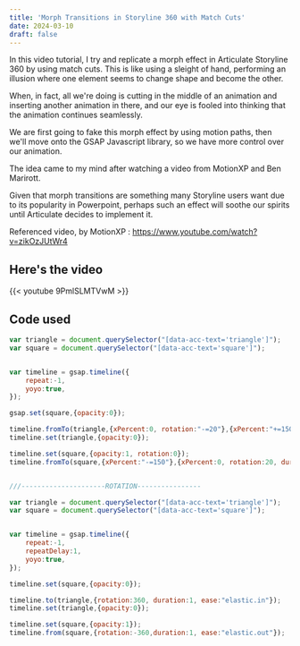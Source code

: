 ```yaml
---
title: 'Morph Transitions in Storyline 360 with Match Cuts'
date: 2024-03-10
draft: false
---
```


In this video tutorial, I try and replicate a morph effect in Articulate Storyline 360 by using match cuts. This is like using a sleight of hand, performing an illusion where one element seems to change shape and become the other.

When, in fact, all we're doing is cutting in the middle of an animation and inserting another animation in there, and our eye is fooled into thinking that the animation continues seamlessly.

We are first going to fake this morph effect by using motion paths, then we'll move onto the GSAP Javascript library, so we have more control over our animation.

The idea came to my mind after watching a video from MotionXP and Ben Marirott.

Given that morph transitions are something many Storyline users want due to its popularity in Powerpoint, perhaps such an effect will soothe our spirits until Articulate decides to implement it.


Referenced video, by MotionXP :  https://www.youtube.com/watch?v=zikOzJUtWr4

## Here's the video
{{< youtube 9PmlSLMTVwM >}}

## Code used

```js {linenos=true}
var triangle = document.querySelector("[data-acc-text='triangle']");
var square = document.querySelector("[data-acc-text='square']");


var timeline = gsap.timeline({
    repeat:-1,
    yoyo:true,
});

gsap.set(square,{opacity:0});

timeline.fromTo(triangle,{xPercent:0, rotation:"-=20"},{xPercent:"+=150", rotation:0, duration:1, ease:"elastic.in"});
timeline.set(triangle,{opacity:0});

timeline.set(square,{opacity:1, rotation:0});
timeline.fromTo(square,{xPercent:"-=150"},{xPercent:0, rotation:20, duration:1, ease:"elastic.out"});


```

```js {linenos=true}

///---------------------ROTATION----------------

var triangle = document.querySelector("[data-acc-text='triangle']");
var square = document.querySelector("[data-acc-text='square']");


var timeline = gsap.timeline({
    repeat:-1,
    repeatDelay:1,
    yoyo:true,
});

timeline.set(square,{opacity:0});

timeline.to(triangle,{rotation:360, duration:1, ease:"elastic.in"});
timeline.set(triangle,{opacity:0});

timeline.set(square,{opacity:1});
timeline.from(square,{rotation:-360,duration:1, ease:"elastic.out"});


```